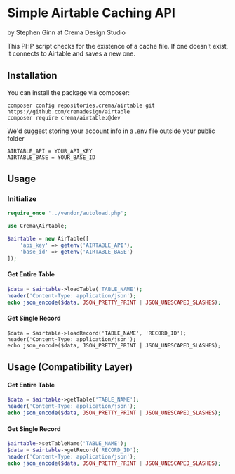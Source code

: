 # Simple Airtable Caching API
by Stephen Ginn at Crema Design Studio

This PHP script checks for the existence of a cache file. If one doesn't
exist, it connects to Airtable and saves a new one.

## Installation
You can install the package via composer:
```
composer config repositories.crema/airtable git https://github.com/cremadesign/airtable
composer require crema/airtable:@dev
```

We'd suggest storing your account info in a .env file outside your public folder
```
AIRTABLE_API = YOUR_API_KEY
AIRTABLE_BASE = YOUR_BASE_ID
```

## Usage

### Initialize
```php
require_once '../vendor/autoload.php';

use Crema\Airtable;

$airtable = new AirTable([
	'api_key' => getenv('AIRTABLE_API'),
	'base_id' => getenv('AIRTABLE_BASE')
]);
```

#### Get Entire Table
```php
$data = $airtable->loadTable('TABLE_NAME');
header('Content-Type: application/json');
echo json_encode($data, JSON_PRETTY_PRINT | JSON_UNESCAPED_SLASHES);
```

#### Get Single Record
```
$data = $airtable->loadRecord('TABLE_NAME', 'RECORD_ID');
header('Content-Type: application/json');
echo json_encode($data, JSON_PRETTY_PRINT | JSON_UNESCAPED_SLASHES);
```

## Usage (Compatibility Layer)

#### Get Entire Table
```php
$data = $airtable->getTable('TABLE_NAME');
header('Content-Type: application/json');
echo json_encode($data, JSON_PRETTY_PRINT | JSON_UNESCAPED_SLASHES);
```

#### Get Single Record
```php
$airtable->setTableName('TABLE_NAME');
$data = $airtable->getRecord('RECORD_ID');
header('Content-Type: application/json');
echo json_encode($data, JSON_PRETTY_PRINT | JSON_UNESCAPED_SLASHES);
```
